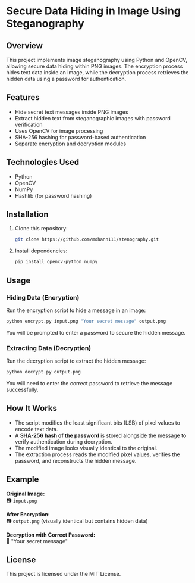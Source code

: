 # Secure Data Hiding in Image Using Steganography  

## Overview  
This project implements image steganography using Python and OpenCV, allowing secure data hiding within PNG images. The encryption process hides text data inside an image, while the decryption process retrieves the hidden data using a password for authentication.  

## Features  
- Hide secret text messages inside PNG images  
- Extract hidden text from steganographic images with password verification  
- Uses OpenCV for image processing  
- SHA-256 hashing for password-based authentication  
- Separate encryption and decryption modules  

## Technologies Used  
- Python  
- OpenCV  
- NumPy  
- Hashlib (for password hashing)  

## Installation  
1. Clone this repository:  
   ```bash
   git clone https://github.com/mohann111/stenography.git
   ```
2. Install dependencies:  
   ```bash
   pip install opencv-python numpy
   ```

## Usage  

### Hiding Data (Encryption)  
Run the encryption script to hide a message in an image:  
```bash
python encrypt.py input.png "Your secret message" output.png
```
You will be prompted to enter a password to secure the hidden message.

### Extracting Data (Decryption)  
Run the decryption script to extract the hidden message:  
```bash
python decrypt.py output.png
```
You will need to enter the correct password to retrieve the message successfully.

## How It Works  
- The script modifies the least significant bits (LSB) of pixel values to encode text data.  
- A **SHA-256 hash of the password** is stored alongside the message to verify authentication during decryption.  
- The modified image looks visually identical to the original.  
- The extraction process reads the modified pixel values, verifies the password, and reconstructs the hidden message.  

## Example  
**Original Image:**  
📷 `input.png`  

**After Encryption:**  
📷 `output.png` (visually identical but contains hidden data)  

**Decryption with Correct Password:**  
📝 "Your secret message"  

## License  
This project is licensed under the MIT License.  


